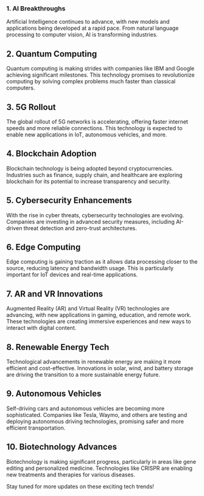 ### 1. AI Breakthroughs
Artificial Intelligence continues to advance, with new models and applications being developed at a rapid pace. From natural language processing to computer vision, AI is transforming industries.

## 2. Quantum Computing
Quantum computing is making strides with companies like IBM and Google achieving significant milestones. This technology promises to revolutionize computing by solving complex problems much faster than classical computers.

## 3. 5G Rollout
The global rollout of 5G networks is accelerating, offering faster internet speeds and more reliable connections. This technology is expected to enable new applications in IoT, autonomous vehicles, and more.

## 4. Blockchain Adoption
Blockchain technology is being adopted beyond cryptocurrencies. Industries such as finance, supply chain, and healthcare are exploring blockchain for its potential to increase transparency and security.

## 5. Cybersecurity Enhancements
With the rise in cyber threats, cybersecurity technologies are evolving. Companies are investing in advanced security measures, including AI-driven threat detection and zero-trust architectures.

## 6. Edge Computing
Edge computing is gaining traction as it allows data processing closer to the source, reducing latency and bandwidth usage. This is particularly important for IoT devices and real-time applications.

## 7. AR and VR Innovations
Augmented Reality (AR) and Virtual Reality (VR) technologies are advancing, with new applications in gaming, education, and remote work. These technologies are creating immersive experiences and new ways to interact with digital content.

## 8. Renewable Energy Tech
Technological advancements in renewable energy are making it more efficient and cost-effective. Innovations in solar, wind, and battery storage are driving the transition to a more sustainable energy future.

## 9. Autonomous Vehicles
Self-driving cars and autonomous vehicles are becoming more sophisticated. Companies like Tesla, Waymo, and others are testing and deploying autonomous driving technologies, promising safer and more efficient transportation.

## 10. Biotechnology Advances
Biotechnology is making significant progress, particularly in areas like gene editing and personalized medicine. Technologies like CRISPR are enabling new treatments and therapies for various diseases.

Stay tuned for more updates on these exciting tech trends!